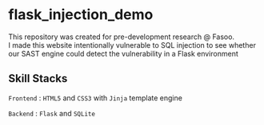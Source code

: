 # flask_injection_demo

This repository was created for pre-development research @ Fasoo.  
I made this website intentionally vulnerable to SQL injection to see 
whether our SAST engine could detect the vulnerability in a Flask environment

## Skill Stacks

`Frontend`  : `HTML5` and `CSS3` with `Jinja` template engine

`Backend`   : `Flask` and `SQLite`
